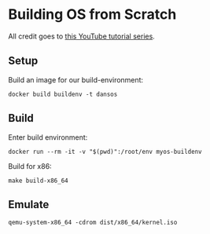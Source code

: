 # Building OS from Scratch

All credit goes to [this YouTube tutorial series](https://www.youtube.com/playlist?list=PLZQftyCk7_SeZRitx5MjBKzTtvk0pHMtp).


## Setup

Build an image for our build-environment:
```
docker build buildenv -t dansos
```

## Build

Enter build environment:
```
docker run --rm -it -v "$(pwd)":/root/env myos-buildenv
```

Build for x86:
```
make build-x86_64
```

## Emulate
```
qemu-system-x86_64 -cdrom dist/x86_64/kernel.iso
```
